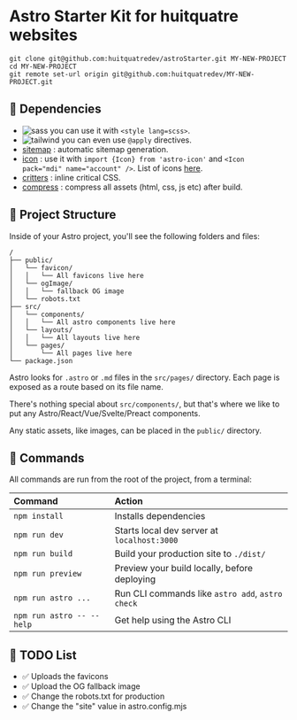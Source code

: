 # Astro Starter Kit for huitquatre websites

```
git clone git@github.com:huitquatredev/astroStarter.git MY-NEW-PROJECT
cd MY-NEW-PROJECT
git remote set-url origin git@github.com:huitquatredev/MY-NEW-PROJECT.git
```

## 💄 Dependencies

- ![sass](https://img.shields.io/badge/Sass-CC6699?style=for-the-badge&logo=sass&logoColor=white) you can use it with `<style lang=scss>`.
- ![tailwind](https://img.shields.io/badge/Tailwind_CSS-38B2AC?style=for-the-badge&logo=tailwind-css&logoColor=white) you can even use `@apply` directives.
- [sitemap](https://docs.astro.build/en/guides/integrations-guide/sitemap/) : automatic sitemap generation.
- [icon](https://github.com/natemoo-re/astro-icon#readme) : use it with `import {Icon} from 'astro-icon'` and `<Icon pack="mdi" name="account" />`. List of icons [here](https://iconify.design/).
- [critters](https://github.com/astro-community/astro-critters#readme) : inline critical CSS.
- [compress](https://github.com/astro-community/astro-compress#readme) : compress all assets (html, css, js etc) after build.

## 🚀 Project Structure

Inside of your Astro project, you'll see the following folders and files:

```
/
├── public/
│   └── favicon/
│   │   └── All favicons live here
│   └── ogImage/
│   │   └── fallback OG image
│   └── robots.txt
├── src/
│   └── components/
│   │   └── All astro components live here
│   └── layouts/
│   │   └── All layouts live here
│   └── pages/
│       └── All pages live here
└── package.json
```

Astro looks for `.astro` or `.md` files in the `src/pages/` directory. Each page is exposed as a route based on its file name.

There's nothing special about `src/components/`, but that's where we like to put any Astro/React/Vue/Svelte/Preact components.

Any static assets, like images, can be placed in the `public/` directory.

## 🧞 Commands

All commands are run from the root of the project, from a terminal:

| Command                   | Action                                           |
| :------------------------ | :----------------------------------------------- |
| `npm install`             | Installs dependencies                            |
| `npm run dev`             | Starts local dev server at `localhost:3000`      |
| `npm run build`           | Build your production site to `./dist/`          |
| `npm run preview`         | Preview your build locally, before deploying     |
| `npm run astro ...`       | Run CLI commands like `astro add`, `astro check` |
| `npm run astro -- --help` | Get help using the Astro CLI                     |

## 📌 TODO List

- ✅ Uploads the favicons
- ✅ Upload the OG fallback image
- ✅ Change the robots.txt for production
- ✅ Change the "site" value in astro.config.mjs
